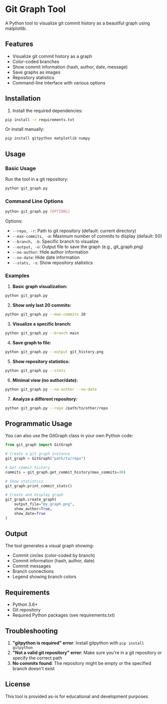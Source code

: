 # Git Graph Tool

A Python tool to visualize git commit history as a beautiful graph using matplotlib.

## Features

- Visualize git commit history as a graph
- Color-coded branches
- Show commit information (hash, author, date, message)
- Save graphs as images
- Repository statistics
- Command-line interface with various options

## Installation

1. Install the required dependencies:
```bash
pip install -r requirements.txt
```

Or install manually:
```bash
pip install gitpython matplotlib numpy
```

## Usage

### Basic Usage

Run the tool in a git repository:
```bash
python git_graph.py
```

### Command Line Options

```bash
python git_graph.py [OPTIONS]
```

Options:
- `--repo, -r`: Path to git repository (default: current directory)
- `--max-commits, -m`: Maximum number of commits to display (default: 50)
- `--branch, -b`: Specific branch to visualize
- `--output, -o`: Output file to save the graph (e.g., git_graph.png)
- `--no-author`: Hide author information
- `--no-date`: Hide date information
- `--stats, -s`: Show repository statistics

### Examples

1. **Basic graph visualization:**
```bash
python git_graph.py
```

2. **Show only last 20 commits:**
```bash
python git_graph.py --max-commits 20
```

3. **Visualize a specific branch:**
```bash
python git_graph.py --branch main
```

4. **Save graph to file:**
```bash
python git_graph.py --output git_history.png
```

5. **Show repository statistics:**
```bash
python git_graph.py --stats
```

6. **Minimal view (no author/date):**
```bash
python git_graph.py --no-author --no-date
```

7. **Analyze a different repository:**
```bash
python git_graph.py --repo /path/to/other/repo
```

## Programmatic Usage

You can also use the GitGraph class in your own Python code:

```python
from git_graph import GitGraph

# Create a git graph instance
git_graph = GitGraph("path/to/repo")

# Get commit history
commits = git_graph.get_commit_history(max_commits=30)

# Show statistics
git_graph.print_commit_stats()

# Create and display graph
git_graph.create_graph(
    output_file="my_graph.png",
    show_author=True,
    show_date=True
)
```

## Output

The tool generates a visual graph showing:
- Commit circles (color-coded by branch)
- Commit information (hash, author, date)
- Commit messages
- Branch connections
- Legend showing branch colors

## Requirements

- Python 3.6+
- Git repository
- Required Python packages (see requirements.txt)

## Troubleshooting

1. **"gitpython is required" error**: Install gitpython with `pip install gitpython`
2. **"Not a valid git repository" error**: Make sure you're in a git repository or specify the correct path
3. **No commits found**: The repository might be empty or the specified branch doesn't exist

## License

This tool is provided as-is for educational and development purposes.


